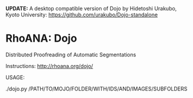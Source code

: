 **UPDATE:** A desktop compatible version of Dojo by Hidetoshi Urakubo, Kyoto University: https://github.com/urakubo/Dojo-standalone

RhoANA: Dojo
============

Distributed Proofreading of Automatic Segmentations

Instructions: http://rhoana.org/dojo/


USAGE:

./dojo.py /PATH/TO/MOJO/FOLDER/WITH/IDS/AND/IMAGES/SUBFOLDERS

